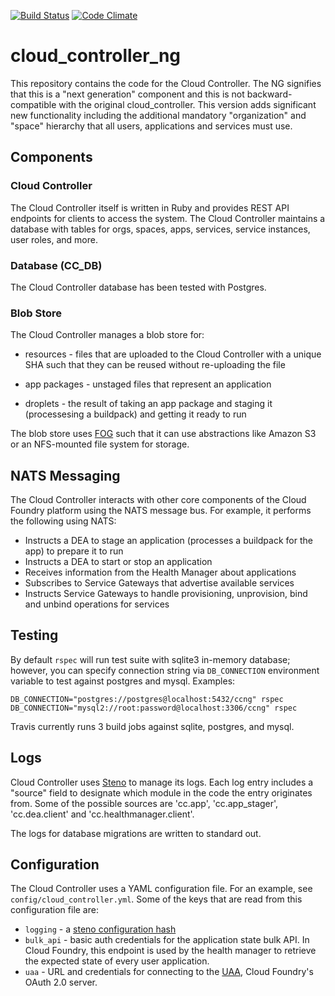 [![Build Status](https://travis-ci.org/cloudfoundry/cloud_controller_ng.png)](https://travis-ci.org/cloudfoundry/cloud_controller_ng)
[![Code Climate](https://codeclimate.com/github/cloudfoundry/cloud_controller_ng.png)](https://codeclimate.com/github/cloudfoundry/cloud_controller_ng)

# cloud_controller_ng

This repository contains the code for the Cloud Controller. The NG signifies
that this is a "next generation" component and this is not backward-compatible
with the original cloud_controller. This version adds significant new
functionality including the additional mandatory "organization" and "space"
hierarchy that all users, applications and services must use.

## Components

### Cloud Controller

The Cloud Controller itself is written in Ruby and provides REST API endpoints
for clients to access the system. The Cloud Controller maintains a database with
tables for orgs, spaces, apps, services, service instances, user roles, and more.

### Database (CC_DB)

The Cloud Controller database has been tested with Postgres.

### Blob Store

The Cloud Controller manages a blob store for:

- resources - files that are uploaded to the Cloud Controller with a unique SHA
  such that they can be reused without re-uploading the file

- app packages - unstaged files that represent an application

- droplets - the result of taking an app package and staging it
  (processesing a buildpack) and getting it ready to run

The blob store uses [FOG][fog] such that it can use abstractions like
Amazon S3 or an NFS-mounted file system for storage.

[fog]: http://fog.io/

## NATS Messaging

The Cloud Controller interacts with other core components of the Cloud Foundry
platform using the NATS message bus. For example, it performs the following using NATS:

- Instructs a DEA to stage an application (processes a buildpack for the app) to prepare it to run
- Instructs a DEA to start or stop an application
- Receives information from the Health Manager about applications
- Subscribes to Service Gateways that advertise available services
- Instructs Service Gateways to handle provisioning, unprovision, bind and unbind operations for services

## Testing

By default `rspec` will run test suite with sqlite3 in-memory database;
however, you can specify connection string via `DB_CONNECTION` environment
variable to test against postgres and mysql. Examples:

    DB_CONNECTION="postgres://postgres@localhost:5432/ccng" rspec
    DB_CONNECTION="mysql2://root:password@localhost:3306/ccng" rspec

Travis currently runs 3 build jobs against sqlite, postgres, and mysql.

## Logs

Cloud Controller uses [Steno](http://github.com/cloudfoundry/steno) to manage its logs.
Each log entry includes a "source" field to designate which module in the code the
entry originates from.  Some of the possible sources are 'cc.app', 'cc.app_stager',
'cc.dea.client' and 'cc.healthmanager.client'.

The logs for database migrations are written to standard out.

## Configuration

The Cloud Controller uses a YAML configuration file.
For an example, see `config/cloud_controller.yml`.
Some of the keys that are read from this configuration file are:

* `logging` - a [steno configuration hash](http://github.com/cloudfoundry/steno#from-yaml-file)
* `bulk_api` - basic auth credentials for the application state bulk API. In Cloud Foundry,
this endpoint is used by the health manager to retrieve the expected state of every user
application.
* `uaa` - URL and credentials for connecting to the [UAA](github.com/cloudfoundry/uaa),
Cloud Foundry's OAuth 2.0 server.
